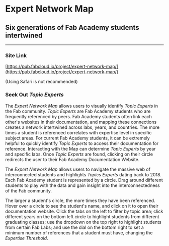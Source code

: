 # Expert Network Map
## Six generations of Fab Academy students intertwined

---

### Site Link

[https://pub.fabcloud.io/project/expert-network-map/](https://pub.fabcloud.io/project/expert-network-map/)

(Using Safari is not recommended)

###  Seek Out *Topic Experts*
The *Expert Network Map* allows users to visually identify *Topic Experts* in the Fab community. *Topic Experts* are Fab Academy students who are frequently referenced by peers. Fab Academy students often link each other's websites in their documentation, and mapping these connections creates a network intertwined across labs, years, and countries. The more times a student is referenced correlates with expertise level in specific subject areas. For current Fab Academy students, it can be extremely helpful to quickly identify *Topic Experts* to access their documentation for reference. Interacting with the Map can determine *Topic Experts* by year and specific labs. Once *Topic Experts* are found, clicking on their circle redirects the user to their Fab Academy Documentation Website.

 
The *Expert Network Map* allows users to navigate the massive web of interconnected students and highlights *Topics Experts* dating back to 2018. Each Fab Academy student is represented by a circle. Drag around different students to play with the data and gain insight into the interconnectedness of the Fab community.

The larger a student's circle, the more times they have been referenced. Hover over a circle to see the student's name, and click on it to open their documentation website. Click the tabs on the left to filter by topic area; click different years on the bottom left circle to highlight students from different graduating classes; use the dropdown on the top right to highlight students from certain Fab Labs; and use the dial on the bottom right to set a minimum number of references that a student must have, changing the *Expertise Threshold*.